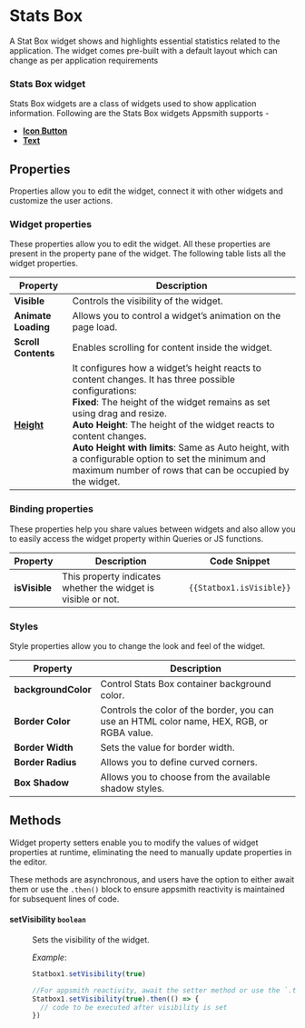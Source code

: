 # Stats Box

A Stat Box widget shows and highlights essential statistics related to the application. The widget comes pre-built with a default layout which can change as per application requirements


### Stats Box widget

Stats Box widgets are a class of widgets used to show application information. Following are the Stats Box widgets Appsmith supports -

* [**Icon Button**](icon-button.md)
* [**Text**](text.md)

## Properties

Properties allow you to edit the widget, connect it with other widgets and customize the user actions.

### Widget properties

These properties allow you to edit the widget. All these properties are present in the property pane of the widget. The following table lists all the widget properties.

| Property            | Description                                                  |
| ------------------- | ------------------------------------------------------------ |
| **Visible**         | Controls the visibility of the widget.                       |
| **Animate Loading** | Allows you to control a widget’s animation on the page load. |
| **Scroll Contents** | Enables scrolling for content inside the widget.             |
| [**Height**](/reference/widgets/#height)        | It configures how a widget’s height reacts to content changes. It has three possible configurations:<br/>**Fixed**: The height of the widget remains as set using drag and resize.<br/>**Auto Height**: The height of the widget reacts to content changes.<br/>  **Auto Height with limits**: Same as Auto height, with a configurable option to set the minimum and maximum number of rows that can be occupied by the widget.                                      |

### Binding properties

These properties help you share values between widgets and also allow you to easily access the widget property within Queries or JS functions.

| Property      | Description                                                   | Code Snippet             |
| ------------- | ------------------------------------------------------------- | ------------------------ |
| **isVisible** | This property indicates whether the widget is visible or not. | `{{Statbox1.isVisible}}` |

### Styles

Style properties allow you to change the look and feel of the widget.

| Property            | Description                                                                                |
| ------------------- | ------------------------------------------------------------------------------------------ |
| **backgroundColor** | Control Stats Box container background color.                                                |
| **Border Color**    | Controls the color of the border, you can use an HTML color name, HEX, RGB, or RGBA value. |
| **Border Width**    | Sets the value for border width.                                                           |
| **Border Radius**   | Allows you to define curved corners.                                                       |
| **Box Shadow**      | Allows you to choose from the available shadow styles.                                     |


## Methods

Widget property setters enable you to modify the values of widget properties at runtime, eliminating the need to manually update properties in the editor.

These methods are asynchronous, and users have the option to either await them or use the `.then()` block to ensure appsmith reactivity is maintained for subsequent lines of code.

#### setVisibility `boolean`

<dd>

Sets the visibility of the widget.

*Example*:

```js
Statbox1.setVisibility(true)

//For appsmith reactivity, await the setter method or use the `.then()` block.
Statbox1.setVisibility(true).then(() => {
  // code to be executed after visibility is set
})

```

</dd>